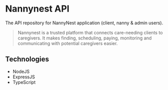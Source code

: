 # Nannynest API

The API repository for NannyNest application (client, nanny & admin users).

> Nannynest is a trusted platform that connects care-needing clients to caregivers. It makes finding, scheduling, paying, monitoring and communicating with potential caregivers easier.

## Technologies

- NodeJS
- ExpressJS
- TypeScript
